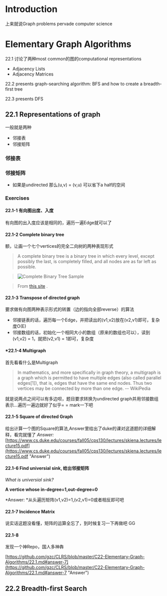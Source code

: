 # Introduction
上来就说Graph problems pervade computer science

# Elementary Graph Algorithms
22.1 讨论了两种most common的图的computational representations
- Adjacency Lists
- Adjacency Matrices

22.2 presents graph-searching algorithm: BFS and how to create a breadth-first tree

22.3 presents DFS 

## 22.1 Representations of graph
一般就是两种
- 邻接表
- 邻接矩阵
### 邻接表

### 邻接矩阵
- 如果是undirected 那么(u,v) = (v,u) 可以省下a half的空间

### Exercises
#### 22.1-1 有向图出度、入度
有向图的出入度应该是相同的，遍历一遍Edge就可以了

#### 22.1-2 Complete binary tree
额，让画一个七个vertices的完全二向树的两种表现形式
> A complete binary tree is a binary tree in which every level, except possibly the last, is completely filled, and all nodes are as far left as possible.

> ![Complete Binary Tree Sample](http://web.cecs.pdx.edu/~sheard/course/Cs163/Graphics/CompleteBinary.jpg)

> From [this site](http://web.cecs.pdx.edu/~sheard/course/Cs163/Doc/FullvsComplete.html) .

#### 22.1-3 Transpose of directed graph 
要求做有向图两种表示形式的转置（边的指向全部reverse）的算法
- 邻接链表的话，遍历每一个Edge，并把读出的(v1,v2)放在(v2,v1)即可，复杂度O(E)
- 邻接数组的话，初始化一个相同大小的数组（原来的数组也可以），读到(v1,v2) = 1，就把(v2,v1) = 1即可，复杂度

#### *22.1-4 Multigraph 
首先看看什么是Multigraph
> In mathematics, and more specifically in graph theory, a multigraph is a graph which is permitted to have multiple edges (also called parallel edges[1]), that is, edges that have the same end nodes. Thus two vertices may be connected by more than one edge.  -- WikiPedia

就是说两点之间可以有多边呗，题目要求转换为undirected graph并用邻接数组表示...遍历一遍边就好了似乎= = mark一下吧


#### 22.1-5 Square of directed Graph
给出计算一个图的Square的算法,Answer里给出了duke的课对这道题的详细解释，看完就懂了
*Answer:* 
[https://www.cs.duke.edu/courses/fall05/cps130/lectures/skiena.lectures/lecture15.pdf](https://www.cs.duke.edu/courses/fall05/cps130/lectures/skiena.lectures/lecture15.pdf "Answer")

#### 22.1-6 Find universial sink, 给出邻接矩阵
*What is universial sink?* 

**A vertice whose in-degree=1,out-degree=0**

*Answer: *从头遍历矩阵(v1,v2)=1,(v2,v1)=0或者相反即可吧

#### 22.1-7 Incidence Matrix
说实话这题没看懂，矩阵的运算全忘了，到时候复习一下再做吧 GG

#### 22.1-8 

发现一个神Repo，国人多神犇

[https://github.com/gzc/CLRS/blob/master/C22-Elementary-Graph-Algorithms/22.1.md#answer-7](https://github.com/gzc/CLRS/blob/master/C22-Elementary-Graph-Algorithms/22.1.md#answer-7 "Answer")

## 22.2 Breadth-first Search

